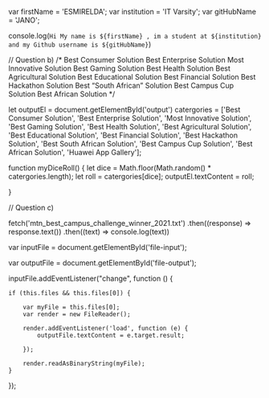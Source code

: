   var firstName = 'ESMIRELDA';
var institution = 'IT Varsity';
var gitHubName = 'JANO';

console.log(`Hi My name is ${firstName} , im a student at ${institution} and my Github username is ${gitHubName}`)

// Question b)
/*
Best Consumer Solution
Best Enterprise Solution
Most Innovative Solution
Best Gaming Solution
Best Health Solution
Best Agricultural Solution
Best Educational Solution
Best Financial Solution
Best Hackathon Solution
Best “South African” Solution
Best Campus Cup Solution
Best African Solution
*/

let outputEl = document.getElementById('output')
catergories = ['Best Consumer Solution', 'Best Enterprise Solution', 'Most Innovative Solution',
    'Best Gaming Solution', 'Best Health Solution', 'Best Agricultural Solution', 'Best Educational Solution', 'Best Financial Solution', 'Best Hackathon Solution',
    'Best South African Solution', 'Best Campus Cup Solution', 'Best African Solution', 'Huawei App Gallery'];


function myDiceRoll() {
    let dice = Math.floor(Math.random() * catergories.length);
    let roll = catergories[dice];
    outputEl.textContent = roll;

}

// Question c)

fetch('mtn_best_campus_challenge_winner_2021.txt')
    .then((response) => response.text())
    .then((text) => console.log(text))


var inputFile = document.getElementById('file-input');

var outputFile = document.getElementById('file-output');

inputFile.addEventListener("change", function () {

    if (this.files && this.files[0]) {

        var myFile = this.files[0];
        var render = new FileReader();

        render.addEventListener('load', function (e) {
            outputFile.textContent = e.target.result;

        });

        render.readAsBinaryString(myFile);
    }
});
